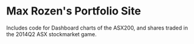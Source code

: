 # Max Rozen's Portfolio Site
Includes code for Dashboard charts of the ASX200, and shares traded in the 2014Q2 ASX stockmarket game.
